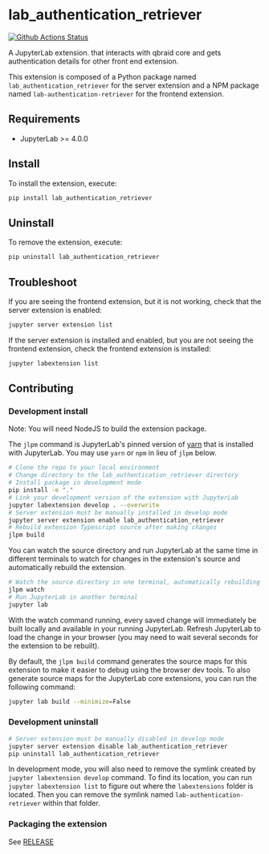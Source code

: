 # lab_authentication_retriever

[![Github Actions Status](https://github.com/Nelson-wedefineapps/lab-authentication-retriever.git/workflows/Build/badge.svg)](https://github.com/Nelson-wedefineapps/lab-authentication-retriever.git/actions/workflows/build.yml)

A JupyterLab extension. that interacts with qbraid core and gets authentication details for other front end extension.

This extension is composed of a Python package named `lab_authentication_retriever`
for the server extension and a NPM package named `lab-authentication-retriever`
for the frontend extension.

## Requirements

- JupyterLab >= 4.0.0

## Install

To install the extension, execute:

```bash
pip install lab_authentication_retriever
```

## Uninstall

To remove the extension, execute:

```bash
pip uninstall lab_authentication_retriever
```

## Troubleshoot

If you are seeing the frontend extension, but it is not working, check
that the server extension is enabled:

```bash
jupyter server extension list
```

If the server extension is installed and enabled, but you are not seeing
the frontend extension, check the frontend extension is installed:

```bash
jupyter labextension list
```

## Contributing

### Development install

Note: You will need NodeJS to build the extension package.

The `jlpm` command is JupyterLab's pinned version of
[yarn](https://yarnpkg.com/) that is installed with JupyterLab. You may use
`yarn` or `npm` in lieu of `jlpm` below.

```bash
# Clone the repo to your local environment
# Change directory to the lab_authentication_retriever directory
# Install package in development mode
pip install -e "."
# Link your development version of the extension with JupyterLab
jupyter labextension develop . --overwrite
# Server extension must be manually installed in develop mode
jupyter server extension enable lab_authentication_retriever
# Rebuild extension Typescript source after making changes
jlpm build
```

You can watch the source directory and run JupyterLab at the same time in different terminals to watch for changes in the extension's source and automatically rebuild the extension.

```bash
# Watch the source directory in one terminal, automatically rebuilding when needed
jlpm watch
# Run JupyterLab in another terminal
jupyter lab
```

With the watch command running, every saved change will immediately be built locally and available in your running JupyterLab. Refresh JupyterLab to load the change in your browser (you may need to wait several seconds for the extension to be rebuilt).

By default, the `jlpm build` command generates the source maps for this extension to make it easier to debug using the browser dev tools. To also generate source maps for the JupyterLab core extensions, you can run the following command:

```bash
jupyter lab build --minimize=False
```

### Development uninstall

```bash
# Server extension must be manually disabled in develop mode
jupyter server extension disable lab_authentication_retriever
pip uninstall lab_authentication_retriever
```

In development mode, you will also need to remove the symlink created by `jupyter labextension develop`
command. To find its location, you can run `jupyter labextension list` to figure out where the `labextensions`
folder is located. Then you can remove the symlink named `lab-authentication-retriever` within that folder.

### Packaging the extension

See [RELEASE](RELEASE.md)
